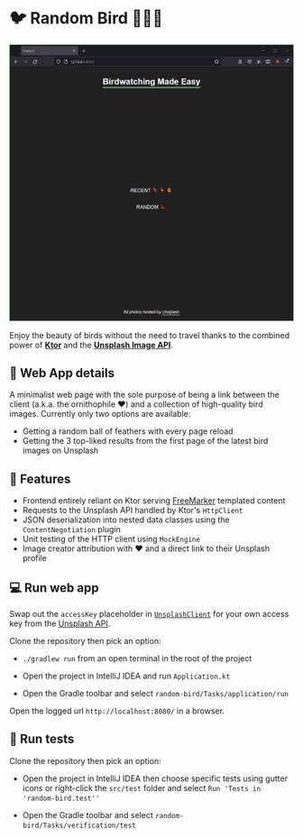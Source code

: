 # :bird: Random Bird :parrot::flamingo::owl:

![](screenshots/random_bird_web.gif)

Enjoy the beauty of birds without the need to travel thanks to the combined power of [**Ktor**](https://ktor.io/) and the 
[**Unsplash Image API**](https://unsplash.com/developers).

## :memo: Web App details

A minimalist web page with the sole purpose of being a link between the client (a.k.a. the ornithophile :heart:) and a 
collection of high-quality bird images. Currently only two options are available:
- Getting a random ball of feathers with every page reload
- Getting the 3 top-liked results from the first page of the latest bird images on Unsplash

## :briefcase: Features

- Frontend entirely reliant on Ktor serving [FreeMarker](https://freemarker.apache.org/) templated content
- Requests to the Unsplash API handled by Ktor's `HttpClient`
- JSON deserialization into nested data classes using the `ContentNegotiation` plugin
- Unit testing of the HTTP client using `MockEngine`
- Image creator attribution with :heart: and a direct link to their Unsplash profile

## :computer: Run web app

Swap out the `accessKey` placeholder in [`UnsplashClient`](src/main/kotlin/dev/bogwalk/models/UnsplashClient.kt) 
for your own access key from the [Unsplash API](https://unsplash.com/documentation#creating-a-developer-account).

Clone the repository then pick an option:

- `./gradlew run` from an open terminal in the root of the project

- Open the project in IntelliJ IDEA and run `Application.kt`

- Open the Gradle toolbar and select `random-bird/Tasks/application/run`

Open the logged url `http://localhost:8080/` in a browser.

## :microscope: Run tests

Clone the repository then pick an option:

- Open the project in IntelliJ IDEA then choose specific tests using gutter icons or right-click the `src/test` folder and 
select `Run 'Tests in 'random-bird.test''`

- Open the Gradle toolbar and select `random-bird/Tasks/verification/test`